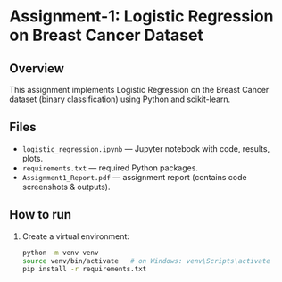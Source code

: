 # Assignment-1: Logistic Regression on Breast Cancer Dataset

## Overview
This assignment implements Logistic Regression on the Breast Cancer dataset (binary classification) using Python and scikit-learn.

## Files
- `logistic_regression.ipynb` — Jupyter notebook with code, results, plots.
- `requirements.txt` — required Python packages.
- `Assignment1_Report.pdf` — assignment report (contains code screenshots & outputs).

## How to run
1. Create a virtual environment:
   ```bash
   python -m venv venv
   source venv/bin/activate   # on Windows: venv\Scripts\activate
   pip install -r requirements.txt
